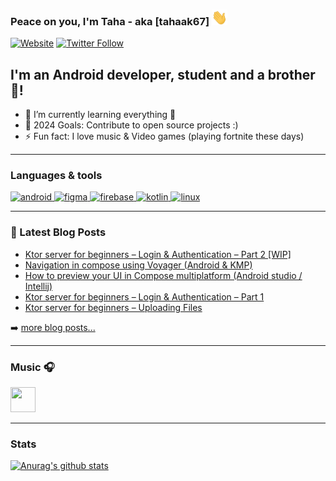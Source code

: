 ### Peace on you, I'm Taha - aka [tahaak67] <img src="https://github.com/tahaak67/tahaak67/blob/master/wave.gif" width="25" height="25" alt="Waveing Hi">


[![Website](https://img.shields.io/website?label=Blog&style=for-the-badge&url=https%3A%2F%2Ftahaben.com.ly%2F)](https://tahaben.com.ly/)
[![Twitter Follow](https://img.shields.io/twitter/follow/tahaak67?color=1DA1F2&logo=twitter&style=for-the-badge)](https://twitter.com/intent/follow?original_referer=https%3A%2F%2Fgithub.com%2Ftahaak67&screen_name=tahaak67)

## I'm an Android developer, student and a brother 🤣!

- 🌱 I’m currently learning everything 🤣
- 🥅 2024 Goals: Contribute to open source projects :)
- ⚡ Fun fact: I love music & Video games (playing fortnite these days)

---
### Languages & tools

<p align="left"> <a href="https://developer.android.com" target="_blank"> <img src="https://www.vectorlogo.zone/logos/android/android-tile.svg" alt="android" width="40" height="40"/> </a> <a href="https://www.figma.com/" target="_blank"> <img src="https://www.vectorlogo.zone/logos/figma/figma-icon.svg" alt="figma" width="40" height="40"/> </a> <a href="https://firebase.google.com/" target="_blank"> <img src="https://www.vectorlogo.zone/logos/firebase/firebase-icon.svg" alt="firebase" width="40" height="40"/> </a> <a href="https://kotlinlang.org" target="_blank"> <img src="https://www.vectorlogo.zone/logos/kotlinlang/kotlinlang-icon.svg" alt="kotlin" width="40" height="40"/> </a> <a href="https://www.linux.org/" target="_blank"> <img src="https://www.vectorlogo.zone/logos/linux/linux-icon.svg" alt="linux" width="40" height="40"/> </a> </p>

---

### 📕 Latest Blog Posts

<!-- BLOG-POST-LIST:START -->
- [Ktor server for beginners – Login &amp; Authentication – Part 2 [WIP]](https://tahaben.com.ly/2024/10/ktor-server-for-beginners-login-amp-authentication-part-2/)
- [Navigation in compose using Voyager &lpar;Android &amp; KMP&rpar;](https://tahaben.com.ly/2024/09/navigation-in-compose-using-voyager-android-kmp/)
- [How to preview your UI in Compose multiplatform &lpar;Android studio / Intellij&rpar;](https://tahaben.com.ly/2024/07/how-to-preview-your-ui-in-compose-multiplatform-android-studio-intellij/)
- [Ktor server for beginners – Login &amp; Authentication – Part 1](https://tahaben.com.ly/2023/06/ktor-server-for-beginners-login-authentication/)
- [Ktor server for beginners – Uploading Files](https://tahaben.com.ly/2023/04/ktor-server-for-beginners-uploading-files/)
<!-- BLOG-POST-LIST:END -->

➡️ [more blog posts...](https://699taha.blogspot.com)

---

### Music 🎧 
  
<a href="https://play.anghami.com/profile/81211465?bid=/egLdLmlOaab" title="anghami profile"><img src="https://user-images.githubusercontent.com/18553624/94550025-5e25aa80-0253-11eb-96cd-ae1d4dd95819.png" width="40" height="40"></a>

---

### Stats

[![Anurag's github stats](https://github-readme-stats.vercel.app/api?username=tahaak67&show_icons=true&count_private=true)](https://github.com/anuraghazra/github-readme-stats)

